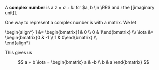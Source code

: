 A **complex number** is a $z = a + b \iota$ for $a, b \in \RR$ and $\iota$ the [[imaginary unit]].

One way to represent a complex number is with a matrix. We let

\begin{align\*}
1 &= \begin{bmatrix}1 & 0 \\\\ 0 & 1\end{bmatrix} \\\\\ 
\iota &= \begin{bmatrix}0 & -1 \\\\ 1 & 0\end{bmatrix} \\\\\
\end{align\*}

This gives us

$$
a + b \iota = \begin{bmatrix} a & -b \\ b & a \end{bmatrix}
$$